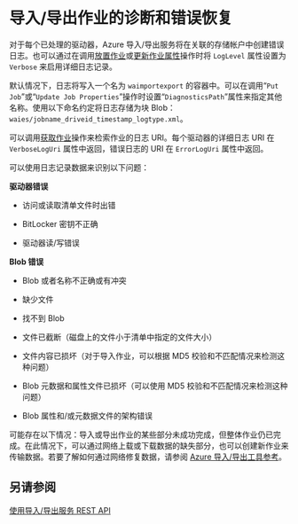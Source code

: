 <properties
    pageTitle="导入/导出作业的诊断和错误恢复 | Azure"
    description="了解如何为 Microsoft Azure 导入/导出服务作业启用详细日志记录"
    author="muralikk"
    manager="syadav"
    editor="tysonn"
    services="storage"
    documentationcenter="" />
<tags
    ms.assetid="096cc795-9af6-4335-9fe8-fffa9f239a17"
    ms.service="storage"
    ms.workload="storage"
    ms.tgt_pltfrm="na"
    ms.devlang="na"
    ms.topic="article"
    ms.date="01/23/2017"
    wacn.date="03/20/2017"
    ms.author="muralikk" />  


# 导入/导出作业的诊断和错误恢复
对于每个已处理的驱动器，Azure 导入/导出服务将在关联的存储帐户中创建错误日志。也可以通过在调用[放置作业](https://docs.microsoft.com/zh-cn/rest/api/storageimportexport/jobs#Jobs_CreateOrUpdate)或[更新作业属性](https://docs.microsoft.com/zh-cn/rest/api/storageimportexport/jobs#Jobs_Update)操作时将 `LogLevel` 属性设置为 `Verbose` 来启用详细日志记录。

 默认情况下，日志将写入一个名为 `waimportexport` 的容器中。可以在调用“`Put Job`”或“`Update Job Properties`”操作时设置“`DiagnosticsPath`”属性来指定其他名称。使用以下命名约定将日志存储为块 Blob：`waies/jobname_driveid_timestamp_logtype.xml`。

 可以调用[获取作业](https://docs.microsoft.com/zh-cn/rest/api/storageimportexport/jobs#Jobs_Get)操作来检索作业的日志 URI。每个驱动器的详细日志 URI 在 `VerboseLogUri` 属性中返回，错误日志的 URI 在 `ErrorLogUri` 属性中返回。

可以使用日志记录数据来识别以下问题：

**驱动器错误**

-   访问或读取清单文件时出错

-   BitLocker 密钥不正确

-   驱动器读/写错误

**Blob 错误**

-   Blob 或者名称不正确或有冲突

-   缺少文件

-   找不到 Blob

-   文件已截断（磁盘上的文件小于清单中指定的文件大小）

-   文件内容已损坏（对于导入作业，可以根据 MD5 校验和不匹配情况来检测这种问题）

-   Blob 元数据和属性文件已损坏（可以使用 MD5 校验和不匹配情况来检测这种问题）

-   Blob 属性和/或元数据文件的架构错误

可能存在以下情况：导入或导出作业的某些部分未成功完成，但整体作业仍已完成。在此情况下，可以通过网络上载或下载数据的缺失部分，也可以创建新作业来传输数据。若要了解如何通过网络修复数据，请参阅 [Azure 导入/导出工具参考](/documentation/articles/storage-import-export-tool-how-to-v1/)。

## 另请参阅
[使用导入/导出服务 REST API](/documentation/articles/storage-import-export-using-the-rest-api/)

<!---HONumber=Mooncake_0313_2017-->
